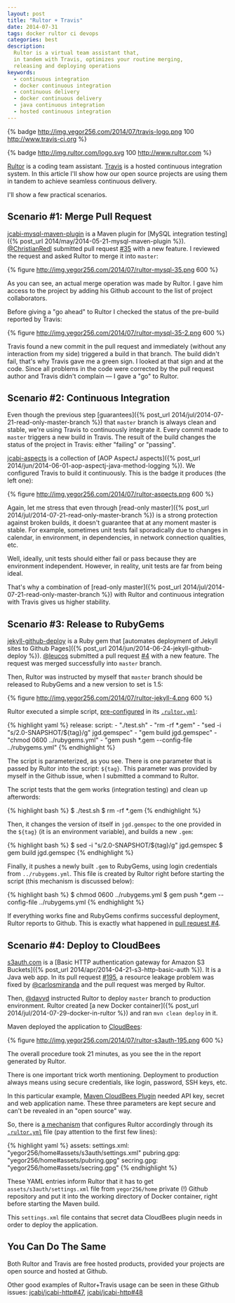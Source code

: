 ```yaml
---
layout: post
title: "Rultor + Travis"
date: 2014-07-31
tags: docker rultor ci devops
categories: best
description:
  Rultor is a virtual team assistant that,
  in tandem with Travis, optimizes your routine merging,
  releasing and deploying operations
keywords:
  - continuous integration
  - docker continuous integration
  - continuous delivery
  - docker continuous delivery
  - java continuous integration
  - hosted continuous integration
---
```


{% badge http://img.yegor256.com/2014/07/travis-logo.png 100 http://www.travis-ci.org %}

{% badge http://img.rultor.com/logo.svg 100 http://www.rultor.com %}

[Rultor](http://www.rultor.com) is a coding team assistant.
[Travis](http://travis-ci.org) is a hosted continuous integration system.
In this article I'll show how our open source projects are
using them in tandem to achieve seamless continuous delivery.

I'll show a few practical scenarios.

<!--more-->

## Scenario #1: Merge Pull Request

[jcabi-mysql-maven-plugin](https://github.com/jcabi/jcabi-mysql-maven-plugin)
is a Maven plugin for [MySQL integration testing]({% post_url 2014/may/2014-05-21-mysql-maven-plugin %}).
[@ChristianRedl](https://github.com/ChristianRedl) submitted pull request
[#35](https://github.com/jcabi/jcabi-mysql-maven-plugin/pull/35) with a new feature.
I reviewed the request and asked Rultor to merge it into `master`:

{% figure http://img.yegor256.com/2014/07/rultor-mysql-35.png 600 %}

As you can see, an actual merge operation was made by Rultor.
I gave him access to the project by adding his Github account to
the list of project collaborators.

Before giving a "go ahead" to Rultor I checked the status
of the pre-build reported by Travis:

{% figure http://img.yegor256.com/2014/07/rultor-mysql-35-2.png 600 %}

Travis found a new commit in the pull request and immediately
(without any interaction from my side) triggered a build in that branch.
The build didn't fail, that's why Travis gave me a green sign.
I looked at that sign and at the code. Since all problems in the code
were corrected by the pull request author and Travis didn't complain
&mdash; I gave a "go" to Rultor.

## Scenario #2: Continuous Integration

Even though the previous step [guarantees]({% post_url 2014/jul/2014-07-21-read-only-master-branch %})
that `master` branch is always clean and stable, we're using Travis to
continuously integrate it. Every commit made to `master` triggers
a new build in Travis. The result of the build changes the status
of the project in Travis: either "failing" or "passing".

[jcabi-aspects](http://aspects.jcabi.com) is a collection of
[AOP AspectJ aspects]({% post_url 2014/jun/2014-06-01-aop-aspectj-java-method-logging %}).
We configured Travis to build it continuously. This is the badge it produces (the left one):

{% figure http://img.yegor256.com/2014/07/rultor-aspects.png 600 %}

Again, let me stress that even through
[read-only master]({% post_url 2014/jul/2014-07-21-read-only-master-branch %})
is a strong protection against broken builds, it doesn't guarantee that
at any moment master is stable. For example, sometimes unit tests
fail sporadically due to changes in calendar, in environment, in dependencies,
in network connection qualities, etc.

Well, ideally, unit tests should either fail or pass because they
are environment independent. However, in reality, unit tests are far
from being ideal.

That's why a combination of [read-only master]({% post_url 2014/jul/2014-07-21-read-only-master-branch %})
with Rultor and continuous integration with Travis gives us higher stability.

## Scenario #3: Release to RubyGems

[jekyll-github-deploy](https://github.com/yegor256/jekyll-github-deploy)
is a Ruby gem that [automates deployment of Jekyll sites to Github Pages]({% post_url 2014/jun/2014-06-24-jekyll-github-deploy %}).
[@leucos](https://github.com/leucos) submitted a pull request
[#4](https://github.com/yegor256/jekyll-github-deploy/pull/4)
with a new feature. The request was merged successfully into `master` branch.

Then, Rultor was instructed by myself that `master` branch should be
released to RubyGems and a new version to set is 1.5:

{% figure http://img.yegor256.com/2014/07/rultor-jekyll-4.png 600 %}

Rultor executed a simple script, [pre-configured](http://doc.rultor.com/basics.html#release) in its
[`.rultor.yml`](https://github.com/yegor256/jekyll-github-deploy/blob/master/.rultor.yml):

{% highlight yaml %}
release:
  script:
    - "./test.sh"
    - "rm -rf *.gem"
    - "sed -i \"s/2.0-SNAPSHOT/${tag}/g\" jgd.gemspec"
    - "gem build jgd.gemspec"
    - "chmod 0600 ../rubygems.yml"
    - "gem push *.gem --config-file ../rubygems.yml"
{% endhighlight %}

The script is parameterized, as you see. There is one parameter that
is passed by Rultor into the script: `${tag}`. This parameter was
provided by myself in the Github issue, when I submitted a command to Rultor.

The script tests that the gem works (integration testing) and
clean up afterwords:

{% highlight bash %}
$ ./test.sh
$ rm -rf *.gem
{% endhighlight %}

Then, it changes the version of itself in `jgd.gemspec` to
the one provided in the `${tag}` (it is an environment variable),
and builds a new `.gem`:

{% highlight bash %}
$ sed -i "s/2.0-SNAPSHOT/${tag}/g" jgd.gemspec
$ gem build jgd.gemspec
{% endhighlight %}

Finally, it pushes a newly built `.gem` to RubyGems, using
login credentials from `../rubygems.yml`. This file is created by
Rultor right before starting the script (this mechanism is discussed below):

{% highlight bash %}
$ chmod 0600 ../rubygems.yml
$ gem push *.gem --config-file ../rubygems.yml
{% endhighlight %}

If everything works fine and RubyGems confirms successful deployment,
Rultor reports to Github. This is exactly what happened in
[pull request #4](https://github.com/yegor256/jekyll-github-deploy/pull/4).

## Scenario #4: Deploy to CloudBees

[s3auth.com](http://www.s3auth.com) is a
[Basic HTTP authentication gateway for Amazon S3 Buckets]({% post_url 2014/apr/2014-04-21-s3-http-basic-auth %}).
It is a Java web app.
In its pull request [#195](https://github.com/yegor256/s3auth/pull/195), a resource
leakage problem was fixed by [@carlosmiranda](https://github.com/carlosmiranda)
and the pull request was merged by Rultor.

Then, [@davvd](https://github.com/davvd) instructed Rultor to deploy
`master` branch to production environment. Rultor created
[a new Docker container]({% post_url 2014/jul/2014-07-29-docker-in-rultor %})
and ran `mvn clean deploy` in it.

Maven deployed the application to [CloudBees](http://www.cloudbees.com):

{% figure http://img.yegor256.com/2014/07/rultor-s3auth-195.png 600 %}

The overall procedure took 21 minutes, as you see the in the report generated by Rultor.

There is one important trick worth mentioning. Deployment to
production always means using secure credentials, like login, password, SSH keys, etc.

In this particular example, [Maven CloudBees  Plugin](https://wiki.cloudbees.com/bin/view/RUN/MavenGuide)
needed API key, secret and web application name. These three parameters are kept secure
and can't be revealed in an "open source" way.

So, there is [a mechanism](http://doc.rultor.com/reference.html#assets)
that configures Rultor accordingly through its
[`.rultor.yml`](https://github.com/yegor256/s3auth/blob/master/.rultor.yml)
file (pay attention to the first few lines):

{% highlight yaml %}
assets:
  settings.xml: "yegor256/home#assets/s3auth/settings.xml"
  pubring.gpg: "yegor256/home#assets/pubring.gpg"
  secring.gpg: "yegor256/home#assets/secring.gpg"
{% endhighlight %}

These YAML entries inform Rultor that it has to get `assets/s3auth/settings.xml`
file from `yegor256/home` private (!) Github repository and put it into
the working directory of Docker container, right before starting the Maven build.

This `settings.xml` file contains that secret data CloudBees plugin needs in order to deploy the application.

## You Can Do The Same

Both Rultor and Travis are free hosted products, provided your
projects are open source and hosted at Github.

Other good examples of Rultor+Travis usage can be seen in these Github issues:
[jcabi/jcabi-http#47](https://github.com/jcabi/jcabi-http/issues/47),
[jcabi/jcabi-http#48](https://github.com/jcabi/jcabi-http/pull/48)
